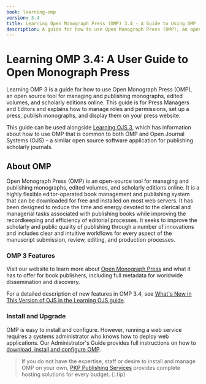 ```yaml
---
book: learning-omp
version: 3.4
title: Learning Open Monograph Press (OMP) 3.4 - A Guide to Using OMP
description: A guide for how to use Open Monograph Press (OMP), an open source tool for managing and publishing monographs, for press managers and editors.
---
```


# Learning OMP 3.4: A User Guide to Open Monograph Press

Learning OMP 3 is a guide for how to use Open Monograph Press (OMP), an open source tool for managing and publishing monographs, edited volumes, and scholarly editions online. This guide is for Press Managers and Editors and explains how to manage roles and permissions, set up a press, publish monographs, and display them on your press website.

This guide can be used alongside [Learning OJS 3](https://docs.pkp.sfu.ca/learning-ojs/en/), which has information about how to use OMP that is common to both OMP and Open Journal Systems (OJS) – a similar open source software application for publishing scholarly journals.

## About OMP

Open Monograph Press (OMP) is an open-source tool for managing and publishing monographs, edited volumes, and scholarly editions online. It is a highly flexible editor-operated book management and publishing system that can be downloaded for free and installed on most web servers. It has been designed to reduce the time and energy devoted to the clerical and managerial tasks associated with publishing books while improving the recordkeeping and efficiency of editorial processes. It seeks to improve the scholarly and public quality of publishing through a number of innovations and includes clear and intuitive workflows for every aspect of the manuscript submission, review, editing, and production processes.

### OMP 3 Features

Visit our website to learn more about [Open Monograph Press](https://pkp.sfu.ca/software/omp) and what it has to offer for book publishers, including full metadata for worldwide dissemination and discovery.

For a detailed description of new features in OMP 3.4, see [What's New in This Version of OJS in the Learning OJS guide](https://docs.pkp.sfu.ca/learning-ojs/en/about-ojs#whats-new).

### Install and Upgrade

OMP is easy to install and configure. However, running a web service requires a systems administrator who knows how to deploy web applications. Our Administrator's Guide provides full instructions on how to [download, install and configure OMP](/admin-guide/en).

> If you do not have the expertise, staff or desire to install and manage OMP on your own, [PKP Publishing Services](https://pkp.sfu.ca/hosting-services) provides complete hosting solutions for every budget.
{:.tip}
